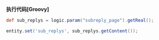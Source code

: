 <p class="panel-title"><b>执行代码[Groovy]</b></p>

```groovy
def sub_replys = logic.param("subreply_page").getReal();

entity.set('sub_replys', sub_replys.getContent());
```
